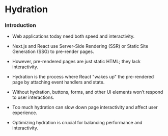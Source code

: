 # Hydration

### Introduction

- Web applications today need both speed and interactivity.

- Next.js and React use Server-Side Rendering (SSR) or Static Site Generation (SSG) to pre-render pages.

- However, pre-rendered pages are just static HTML; they lack interactivity.

- Hydration is the process where React "wakes up" the pre-rendered page by attaching event handlers and state.

- Without hydration, buttons, forms, and other UI elements won’t respond to user interactions.

- Too much hydration can slow down page interactivity and affect user experience.

- Optimizing hydration is crucial for balancing performance and interactivity.